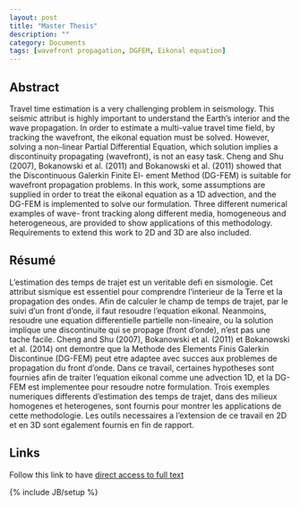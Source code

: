 ```yaml
---
layout: post
title: "Master Thesis"
description: ""
category: Documents
tags: [wavefront propagation, DGFEM, Eikonal equation]
---
```


## Abstract

Travel time estimation is a very challenging problem in seismology. This seismic attribut
is highly important to understand the Earth’s interior and the wave propagation. In order to
estimate a multi-value travel time field, by tracking the wavefront, the eikonal equation must
be solved. However, solving a non-linear Partial Differential Equation, which solution implies a
discontinuity propagating (wavefront), is not an easy task. Cheng and Shu (2007), Bokanowski
et al. (2011) and Bokanowski et al. (2011) showed that the Discontinuous Galerkin Finite El-
ement Method (DG-FEM) is suitable for wavefront propagation problems. In this work, some
assumptions are supplied in order to treat the eikonal equation as a 1D advection, and the
DG-FEM is implemented to solve our formulation. Three different numerical examples of wave-
front tracking along different media, homogeneous and heterogeneous, are provided to show
applications of this methodology. Requirements to extend this work to 2D and 3D are also
included.



## Résumé

L’estimation des temps de trajet est un veritable defi en sismologie. Cet attribut sismique est
essentiel pour comprendre l’interieur de la Terre et la propagation des ondes. Afin de calculer
le champ de temps de trajet, par le suivi d’un front d’onde, il faut resoudre l’equation eikonal.
Neanmoins, resoudre une equation differentielle partielle non-lineaire, ou la solution implique
une discontinuite qui se propage (front d’onde), n’est pas une tache facile. Cheng and Shu
(2007), Bokanowski et al. (2011) et Bokanowski et al. (2014) ont demontre que la Methode des
Elements Finis Galerkin Discontinue (DG-FEM) peut etre adaptee avec succes aux problemes
de propagation du front d’onde. Dans ce travail, certaines hypotheses sont fournies afin
de traiter l’equation eikonal comme une advection 1D, et la DG-FEM est implementee pour
resoudre notre formulation. Trois exemples numeriques differents d’estimation des temps de
trajet, dans des milieux homogenes et heterogenes, sont fournis pour montrer les applications
de cette methodologie. Les outils necessaires a l’extension de ce travail en 2D et en 3D sont
egalement fournis en fin de rapport.



## Links

Follow this link to have [direct access to full text](https://github.com/hugosanrocks/hugosanrocks.github.com/blob/master/_includes/Master_Thesis_Hugo_S_Sanchez_Reyes_MEEES2013_14.pdf)

{% include JB/setup %}
